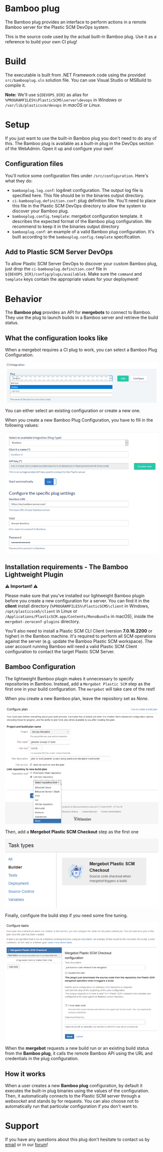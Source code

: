 # Bamboo plug

The Bamboo plug provides an interface to perform actions in a remote Bamboo
server for the Plastic SCM DevOps system.

This is the source code used by the actual built-in Bamboo plug. Use it as a reference
to build your own CI plug!

# Build
The executable is built from .NET Framework code using the provided `src/bambooplug.sln`
solution file. You can use Visual Studio or MSBuild to compile it.

**Note:** We'll use `${DEVOPS_DIR}` as alias for `%PROGRAMFILES%\PlasticSCM5\server\devops`
in *Windows* or `/var/lib/plasticscm/devops` in *macOS* or *Linux*.

# Setup
If you just want to use the built-in Bamboo plug you don't need to do any of this.
The Bamboo plug is available as a built-in plug in the DevOps section of the WebAdmin.
Open it up and configure your own!

## Configuration files
You'll notice some configuration files under `/src/configuration`. Here's what they do:
* `bambooplug.log.conf`: log4net configuration. The output log file is specified here. This file should be in the binaries output directory.
* `ci-bambooplug.definition.conf`: plug definition file. You'll need to place this file in the Plastic SCM DevOps directory to allow the system to discover your Bamboo plug.
* `bambooplug.config.template`: mergebot configuration template. It describes the expected format of the Bamboo plug configuration. We recommend to keep it in the binaries output directory
* `bambooplug.conf`: an example of a valid Bamboo plug configuration. It's built according to the `bambooplug.config.template` specification.

## Add to Plastic SCM Server DevOps
To allow Plastic SCM Server DevOps to discover your custom Bamboo plug, just drop 
the `ci-bambooplug.definition.conf` file in `${DEVOPS_DIR}/config/plugs/available$`.
Make sure the `command` and `template` keys contain the appropriate values for
your deployment!

# Behavior
The **Bamboo plug** provides an API for **mergebots** to connect to Bamboo.
They use the plug to launch builds in a Bamboo server and retrieve the build status.

## What the configuration looks like
When a mergebot requires a CI plug to work, you can select a Bamboo Plug Configuration.

<p align="center">
  <img alt="CI plug select" src="https://raw.githubusercontent.com/PlasticSCM/bambooplug/master/doc/img/ci-plug-select.png" />
</p>

You can either select an existing configuration or create a new one.

When you create a new Bamboo Plug Configuration, you have to fill in the following values:

<p align="center">
  <img alt="Bambooplug configuration example"
       src="https://raw.githubusercontent.com/PlasticSCM/bambooplug/master/doc/img/configuration-example.png" />
</p>

## Installation requirements - The Bamboo Lightweight Plugin
**⚠️ Important! ⚠️**

Please make sure that you've installed our lightweight Bamboo plugin before you create
a new configuration for a server. You can find it in the **client** install
directory (`%PROGRAMFILES%\PlasticSCM5\client` in Windows, `/opt/plasticscm5/client`
in Linux or `/Applications/PlasticSCM.app/Contents/MonoBundle` in macOS),
inside the `mergebot-zeroconf-plugins` directory.

You'll also need to install a Plastic SCM CLI Client (version **7.0.16.2200** or higher)
in the Bamboo machine. It's required to perform all SCM operations against the server
(e.g. update the Bamboo Plastic SCM workspace). The user account running Bamboo will need
a valid Plastic SCM Client configuration to contact the target Plastic SCM Server.

## Bamboo Configuration
The lightweight Bamboo plugin makes it unnecessary to specify repositories in Bamboo. Instead,
add a `Mergebot Plastic SCM` step as the first one in your build configuration.
The `mergebot` will take care of the rest!

When you create a new Bamboo plan, leave the repository set as *None*.

<p align="center">
  <img alt="Plan repository"
       src="https://raw.githubusercontent.com/PlasticSCM/bambooplug/master/doc/img/plan-repository.png" />
</p>

Then, add a **Mergebot Plastic SCM Checkout** step as the first one

<p align="center">
  <img alt="Create the Mergebot Plastic SCM Checkout step"
       src="https://raw.githubusercontent.com/PlasticSCM/bambooplug/master/doc/img/build-step-create.png" />
</p>

Finally, configure the build step if you need some fine tuning.

<p align="center">
  <img alt="Configure the build step"
       src="https://raw.githubusercontent.com/PlasticSCM/bambooplug/master/doc/img/build-step-configure.png" />
</p>

When the **mergebot** requests a new build run or an existing build status
from the **Bamboo plug**, it calls the remote Bamboo API using the URL and
credentials in the plug configuration.

## How it works

When a user creates a new **Bamboo plug** configuration, by default it executes
the built-in plug binaries using the values of the configuration. Then, it automatically
connects to the Plastic SCM server through a *websocket* and stands by for requests.
You can also choose not to automatically run that particular configuration if you don't want to.

# Support
If you have any questions about this plug don't hesitate to contact us by
[email](support@codicesoftware.com) or in our [forum](http://www.plasticscm.net)!
